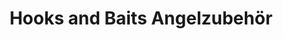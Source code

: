 ---
title: "Hooks and Baits Angelzubehör"
url: /woerth-am-main/hooks-and-baits-angelzubehoer/
shop: Angeln
---